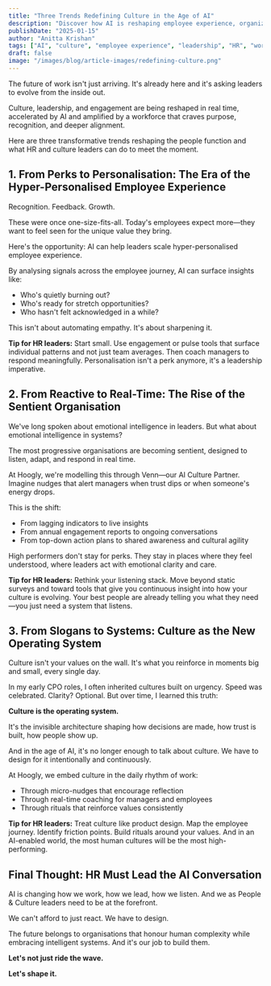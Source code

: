 ```yaml
---
title: "Three Trends Redefining Culture in the Age of AI"
description: "Discover how AI is reshaping employee experience, organizational intelligence, and culture design. Learn actionable insights for HR leaders from Anitta Krishan, Chief Culture Officer at Hoogly AI."
publishDate: "2025-01-15"
author: "Anitta Krishan"
tags: ["AI", "culture", "employee experience", "leadership", "HR", "workplace wellbeing"]
draft: false
image: "/images/blog/article-images/redefining-culture.png"
---
```


The future of work isn't just arriving. It's already here and it's asking leaders to evolve from the inside out.

Culture, leadership, and engagement are being reshaped in real time, accelerated by AI and amplified by a workforce that craves purpose, recognition, and deeper alignment.

Here are three transformative trends reshaping the people function and what HR and culture leaders can do to meet the moment.

## 1. From Perks to Personalisation: The Era of the Hyper-Personalised Employee Experience

Recognition. Feedback. Growth.

These were once one-size-fits-all. Today's employees expect more—they want to feel seen for the unique value they bring.

Here's the opportunity: AI can help leaders scale hyper-personalised employee experience.

By analysing signals across the employee journey, AI can surface insights like:
- Who's quietly burning out?
- Who's ready for stretch opportunities?
- Who hasn't felt acknowledged in a while?

This isn't about automating empathy. It's about sharpening it.

**Tip for HR leaders:**
Start small. Use engagement or pulse tools that surface individual patterns and not just team averages. Then coach managers to respond meaningfully. Personalisation isn't a perk anymore, it's a leadership imperative.

## 2. From Reactive to Real-Time: The Rise of the Sentient Organisation

We've long spoken about emotional intelligence in leaders. But what about emotional intelligence in systems?

The most progressive organisations are becoming sentient, designed to listen, adapt, and respond in real time.

At Hoogly, we're modelling this through Venn—our AI Culture Partner. Imagine nudges that alert managers when trust dips or when someone's energy drops.

This is the shift:
- From lagging indicators to live insights
- From annual engagement reports to ongoing conversations
- From top-down action plans to shared awareness and cultural agility

High performers don't stay for perks. They stay in places where they feel understood, where leaders act with emotional clarity and care.

**Tip for HR leaders:**
Rethink your listening stack. Move beyond static surveys and toward tools that give you continuous insight into how your culture is evolving. Your best people are already telling you what they need—you just need a system that listens.

## 3. From Slogans to Systems: Culture as the New Operating System

Culture isn't your values on the wall. It's what you reinforce in moments big and small, every single day.

In my early CPO roles, I often inherited cultures built on urgency. Speed was celebrated. Clarity? Optional. But over time, I learned this truth:

**Culture is the operating system.**

It's the invisible architecture shaping how decisions are made, how trust is built, how people show up.

And in the age of AI, it's no longer enough to talk about culture. We have to design for it intentionally and continuously.

At Hoogly, we embed culture in the daily rhythm of work:
- Through micro-nudges that encourage reflection
- Through real-time coaching for managers and employees
- Through rituals that reinforce values consistently

**Tip for HR leaders:**
Treat culture like product design. Map the employee journey. Identify friction points. Build rituals around your values. And in an AI-enabled world, the most human cultures will be the most high-performing.

## Final Thought: HR Must Lead the AI Conversation

AI is changing how we work, how we lead, how we listen. And we as People & Culture leaders need to be at the forefront.

We can't afford to just react. We have to design.

The future belongs to organisations that honour human complexity while embracing intelligent systems. And it's our job to build them.

**Let's not just ride the wave.**

**Let's shape it.** 